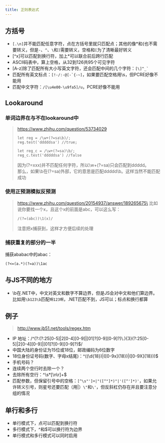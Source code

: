 ```yaml
---
title: 正则表达式
---
```


方括号
------

* `[.\n]`并不能匹配任意字符，点在方括号里就只匹配点；其他的像\*和{也不需要转义，但是`-`、`^`、`\`和`]`需要转义，空格和`[`为了清晰最好转义
* [\^x]可以匹配到换行符，加上\*可以联合前后跨行匹配
* ASCII码表中，算上空格，从32到126共95个可见字符
* [A-z]除了匹配所有大小写英文字符，还会匹配中间的几个字符：`` [\]^_` ``
* 匹配所有英文标点：`` [!-/:-@[-`{-~] ``，如果要匹配空格用\\s，但PCRE好像不能用
* 匹配中文字符：`/[\u4e00-\u9fa5]/u`，PCRE好像不能用

Lookaround
----------

### 单词边界在与不在lookaround中

> https://www.zhihu.com/question/53734029
>
>     let reg = /\w+(?=sa\b)/;
>     reg.test('dddddsa') //true;
>
>     let reg_c = /\w+(?=sa)\b/;
>     reg_c.test('dddddsa') //false
>
> 因为(?=xxx)并不匹配任何字符，所以\\w+(?=sa)只会匹配到ddddd。\
> 那么，如果\\b在(?=sa)外部，它的意思是匹配ddddd\\b。这样当然不能匹配成功

### 使用正预测模拟反预测

> https://www.zhihu.com/question/20154937/answer/189265675\
> 比如说你要找一个x，且这个x的前面是abc，可以这么写：
>
>     /(?=(abc))\1(x)/
>
> 注意把x捕获到，这样才方便后续的处理

### 捕获重复的部分的一半

捕获ababac中的abac：

    (?<=(a.*)(?=a))\1ac

与JS不同的地方
--------------

* \\b在.NET中，中文对英文和数字不算边界，但是JS会对中文和他们算边界。比如用`\b123\b`匹配`啊123啊`，.NET匹配不到，JS可以；标点和换行都算

例子
----

> http://www.jb51.net/tools/regex.htm

* IP
    地址：/\^(?:(?:25[0-5]|2[0-4][0-9]|[01]?[0-9][0-9]?)\\.){3}(?:25[0-5]|2[0-4][0-9]|[01]?[0-9][0-9]?)\$/
* 中国大陆的身份证为15位或18位，邮政编码为6位数字
* 18位身份证号码(数字、字母x结尾)：\^((\\d{18})|([0-9x]{18})|([0-9X]{18}))\$
* 手机号码？
* 连续两个空行时去除一个？
* 去除所有空行：\^\\s\*[\\n\\r]+\$
* 匹配参数，但保留引号中的空格：`[^\s"']+|"([^"]*)"|'([^']*)'`​，如果允许转义引号，则星号还要匹配（用|）`\"`和`\'`，但反斜杠仍存在并且要注意分组的情况

单行和多行
----------

* 单行模式下，点可以匹配到换行符
* 多行模式下，\^和\$可以换行符为边界
* 单行模式和多行模式可以同时启用


